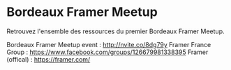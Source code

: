# Bordeaux Framer Meetup

Retrouvez l'ensemble des ressources du premier Bordeaux Framer Meetup.

Bordeaux Framer Meetup event : http://nvite.co/8dg79y
Framer France Group : https://www.facebook.com/groups/126679981338395
Framer (offical) : https://framer.com/
